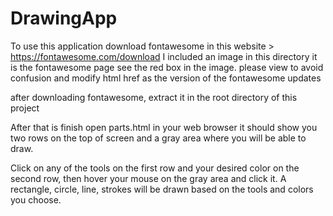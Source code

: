 # DrawingApp

To use this application download fontawesome in this website > https://fontawesome.com/download 
I included an image in this directory it is the fontawesome page see the red box in the image.
please view to avoid confusion
and modify html href as the version of the fontawesome updates

after downloading fontawesome, extract it in the root directory of this project

After that is finish open parts.html in your web browser it should show you two rows on the top of screen
and a gray area where you will be able to draw.

Click on any of the tools on the first row and your desired color on the second row,
then hover your mouse on the gray area and click it. A rectangle, circle, line, 
strokes will be drawn based on the tools and colors you choose.




